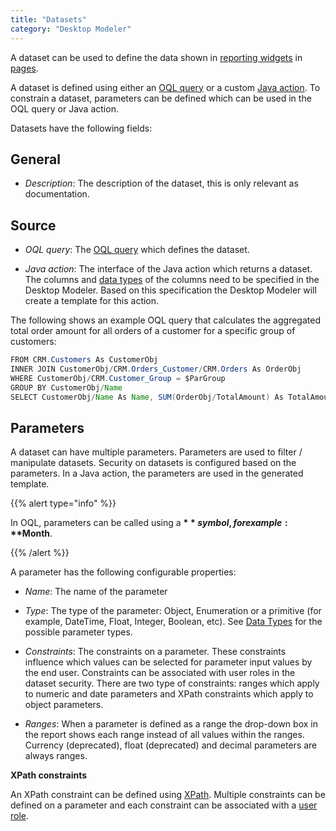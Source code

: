 ```yaml
---
title: "Datasets"
category: "Desktop Modeler"
---
```



A dataset can be used to define the data shown in [reporting widgets](report-widgets) in [pages](pages).

A dataset is defined using either an [OQL query](oql) or a custom [Java action](java-actions). To constrain a dataset, parameters can be defined which can be used in the OQL query or Java action.

Datasets have the following fields:

## General

*   _Description_: The description of the dataset, this is only relevant as documentation.

## Source

*   _OQL query_: The [OQL query](oql) which defines the dataset.

*   _Java action_: The interface of the Java action which returns a dataset. The columns and [data types](data-types) of the columns need to be specified in the Desktop Modeler. Based on this specification the Desktop Modeler will create a template for this action.

The following shows an example OQL query that calculates the aggregated total order amount for all orders of a customer for a specific group of customers:

```java
FROM CRM.Customers As CustomerObj
INNER JOIN CustomerObj/CRM.Orders_Customer/CRM.Orders As OrderObj
WHERE CustomerObj/CRM.Customer_Group = $ParGroup
GROUP BY CustomerObj/Name
SELECT CustomerObj/Name As Name, SUM(OrderObj/TotalAmount) As TotalAmount
```

## Parameters

A dataset can have multiple parameters. Parameters are used to filter / manipulate datasets. Security on datasets is configured based on the parameters. In a Java action, the parameters are used in the generated template.

{{% alert type="info" %}}

In OQL, parameters can be called using a **$** symbol, for example: **$Month**.

{{% /alert %}}

A parameter has the following configurable properties:

*   _Name_: The name of the parameter

*   _Type_: The type of the parameter: Object, Enumeration or a primitive (for example, DateTime, Float, Integer, Boolean, etc). See [Data Types](data-types) for the possible parameter types.

*   _Constraints_: The constraints on a parameter. These constraints influence which values can be selected for parameter input values by the end user. Constraints can be associated with user roles in the dataset security. There are two type of constraints: ranges which apply to numeric and date parameters and XPath constraints which apply to object parameters.

* _Ranges_: When a parameter is defined as a range the drop-down box in the report shows each range instead of all values within the ranges. Currency (deprecated), float (deprecated) and decimal parameters are always ranges.

**XPath constraints**

An XPath constraint can be defined using [XPath](xpath). Multiple constraints can be defined on a parameter and each constraint can be associated with a [user role](user-roles).
